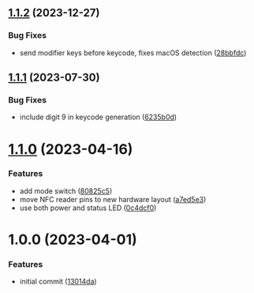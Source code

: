 ## [1.1.2](https://github.com/bloop-box/nfc-scanner-firmware/compare/v1.1.1...v1.1.2) (2023-12-27)


### Bug Fixes

* send modifier keys before keycode, fixes macOS detection ([28bbfdc](https://github.com/bloop-box/nfc-scanner-firmware/commit/28bbfdc4c68f16863b8185f966a002eefe238311))

## [1.1.1](https://github.com/bloop-box/nfc-scanner-firmware/compare/v1.1.0...v1.1.1) (2023-07-30)


### Bug Fixes

* include digit 9 in keycode generation ([6235b0d](https://github.com/bloop-box/nfc-scanner-firmware/commit/6235b0d65e3318998c5bfc898126cef97a1306b9))

# [1.1.0](https://github.com/bloop-box/nfc-scanner-firmware/compare/v1.0.0...v1.1.0) (2023-04-16)


### Features

* add mode switch ([80825c5](https://github.com/bloop-box/nfc-scanner-firmware/commit/80825c5d3ed0220895ec9852265b5fb0a663009a))
* move NFC reader pins to new hardware layout ([a7ed5e3](https://github.com/bloop-box/nfc-scanner-firmware/commit/a7ed5e3902c964f21ce2e38868b144b8a64d0219))
* use both power and status LED ([0c4dcf0](https://github.com/bloop-box/nfc-scanner-firmware/commit/0c4dcf072a7cb527764d805a7dd1e99e234aad0f))

# 1.0.0 (2023-04-01)


### Features

* initial commit ([13014da](https://github.com/bloop-box/nfc-scanner-firmware/commit/13014daf6154d80c73a58254931acba68cc2f7df))
